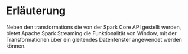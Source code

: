 # Erläuterung

Neben den transformations die von der Spark Core API gestellt werden, 
bietet Apache Spark Streaming die Funktionalität von Window, 
mit der Transformationen über ein gleitendes Datenfenster angewendet werden können.